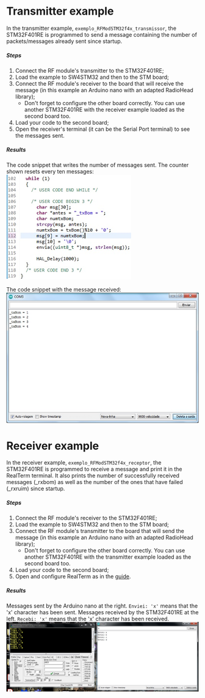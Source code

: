 # Transmitter example
In the transmitter example, `exemplo_RFModSTM32f4x_transmissor`, the STM32F401RE is programmed to send a message containing the number of packets/messages already sent since startup.
##### Steps
1. Connect the RF module's transmitter to the STM32F401RE;
2. Load the example to SW4STM32 and then to the STM board;
3. Connect the RF module's receiver to the board that will receive the message (in this example an Arduino nano with an adapted RadioHead library);
   - Don't forget to configure the other board correctly. You can use another STM32F401RE with the receiver example loaded as the second board too.
4. Load your code to the second board;
5. Open the receiver's terminal (it can be the Serial Port terminal) to see the messages sent.
##### Results
The code snippet that writes the number of messages sent. The counter shown resets every ten messages:
![TesteTransmissor2](https://github.com/GabPGomes/433MHz_RF_Module_STM32F4x/blob/main/images/TesteTransmissor2.jpg)

The code snippet with the message received:
![TesteTransmissor1](https://github.com/GabPGomes/433MHz_RF_Module_STM32F4x/blob/main/images/TesteTransmissor1.jpg)

# Receiver example
In the receiver example, `exemplo_RFModSTM32f4x_receptor`, the STM32F401RE is programmed to receive a message and print it in the RealTerm terminal. It also prints the number of successfully received messages (_rxbom) as well as the number of the ones that have failed (_rxruim) since startup.
##### Steps
1. Connect the RF module's receiver to the STM32F401RE;
2. Load the example to SW4STM32 and then to the STM board;
3. Connect the RF module's transmitter to the board that will send the message (in this example an Arduino nano with an adapted RadioHead library);
   - Don't forget to configure the other board correctly. You can use another STM32F401RE with the transmitter example loaded as the second board too.
4. Load your code to the second board;
5. Open and configure RealTerm as in the [guide](https://github.com/GabPGomes/433MHz_RF_Module_STM32F4x/wiki/RealTerm-configuration).
##### Results
Messages sent by the Arduino nano at the right. `Enviei: 'x'` means that the 'x' character has been sent.
Messages received by the STM32F401RE at the left. `Recebi: 'x'` means that the 'x' character has been received.
![TesteReceptor](https://github.com/GabPGomes/433MHz_RF_Module_STM32F4x/blob/main/images/TesteReceptor.jpg)
